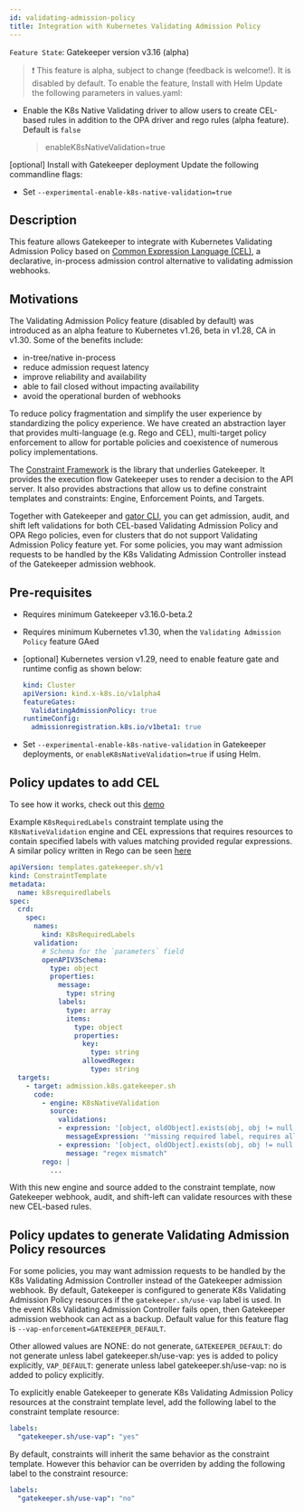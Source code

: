 ```yaml
---
id: validating-admission-policy
title: Integration with Kubernetes Validating Admission Policy
---
```


`Feature State`: Gatekeeper version v3.16 (alpha)

> ❗ This feature is alpha, subject to change (feedback is welcome!). It is disabled by default. To enable the feature,
Install with Helm
Update the following parameters in values.yaml:
- Enable the K8s Native Validating driver to allow users to create CEL-based rules in addition to the OPA driver and rego rules (alpha feature). Default is `false`
    > enableK8sNativeValidation=true

[optional] Install with Gatekeeper deployment
Update the following commandline flags:
- Set `--experimental-enable-k8s-native-validation=true`

## Description

This feature allows Gatekeeper to integrate with Kubernetes Validating Admission Policy based on [Common Expression Language (CEL)](https://github.com/google/cel-spec), a declarative, in-process admission control alternative to validating admission webhooks.

## Motivations

The Validating Admission Policy feature (disabled by default) was introduced as an alpha feature to Kubernetes v1.26, beta in v1.28, CA in v1.30. Some of the benefits include:
- in-tree/native in-process
- reduce admission request latency
- improve reliability and availability
- able to fail closed without impacting availability
- avoid the operational burden of webhooks

To reduce policy fragmentation and simplify the user experience by standardizing the policy experience. We have created an abstraction layer that provides multi-language (e.g. Rego and CEL), multi-target policy enforcement to allow for portable policies and coexistence of numerous policy implementations.

The [Constraint Framework](https://github.com/open-policy-agent/frameworks/tree/master/constraint) is the library that underlies Gatekeeper. It provides the execution flow Gatekeeper uses to render a decision to the API server. It also provides abstractions that allow us to define constraint templates and constraints: Engine, Enforcement Points, and Targets.

Together with Gatekeeper and [gator CLI](gator.md), you can get admission, audit, and shift left validations for both CEL-based Validating Admission Policy and OPA Rego policies, even for clusters that do not support Validating Admission Policy feature yet. For some policies, you may want admission requests to be handled by the K8s Validating Admission Controller instead of the Gatekeeper admission webhook.

## Pre-requisites

- Requires minimum Gatekeeper v3.16.0-beta.2
- Requires minimum Kubernetes v1.30, when the `Validating Admission Policy` feature GAed
- [optional] Kubernetes version v1.29, need to enable feature gate and runtime config as shown below: 

    ```yaml
    kind: Cluster
    apiVersion: kind.x-k8s.io/v1alpha4
    featureGates:
      ValidatingAdmissionPolicy: true
    runtimeConfig:
      admissionregistration.k8s.io/v1beta1: true
    ```
- Set `--experimental-enable-k8s-native-validation` in Gatekeeper deployments, or `enableK8sNativeValidation=true` if using Helm.

## Policy updates to add CEL
To see how it works, check out this [demo](https://github.com/open-policy-agent/gatekeeper/tree/master/demo/k8s-validating-admission-policy)

Example `K8sRequiredLabels` constraint template using the `K8sNativeValidation` engine and CEL expressions that requires resources to contain specified labels with values matching provided regular expressions. A similar policy written in Rego can be seen [here](https://open-policy-agent.github.io/gatekeeper-library/website/validation/requiredlabels)

```yaml
apiVersion: templates.gatekeeper.sh/v1
kind: ConstraintTemplate
metadata:
  name: k8srequiredlabels
spec:
  crd:
    spec:
      names:
        kind: K8sRequiredLabels
      validation:
        # Schema for the `parameters` field
        openAPIV3Schema:
          type: object
          properties:
            message:
              type: string
            labels:
              type: array
              items:
                type: object
                properties:
                  key:
                    type: string
                  allowedRegex:
                    type: string
  targets:
    - target: admission.k8s.gatekeeper.sh
      code:
        - engine: K8sNativeValidation
          source:
            validations:
            - expression: '[object, oldObject].exists(obj, obj != null && has(obj.metadata) && variables.params.labels.all(entry, has(obj.metadata.labels) && entry.key in obj.metadata.labels))'
              messageExpression: '"missing required label, requires all of: " + variables.params.labels.map(entry, entry.key).join(", ")'
            - expression: '[object, oldObject].exists(obj, obj != null && !variables.params.labels.exists(entry, has(obj.metadata.labels) && entry.key in obj.metadata.labels && !string(obj.metadata.labels[entry.key]).matches(string(entry.allowedRegex))))'
              message: "regex mismatch"
        rego: |
          ...
```
With this new engine and source added to the constraint template, now Gatekeeper webhook, audit, and shift-left can validate resources with these new CEL-based rules. 

## Policy updates to generate Validating Admission Policy resources

For some policies, you may want admission requests to be handled by the K8s Validating Admission Controller instead of the Gatekeeper admission webhook. By default, Gatekeeper is configured to generate K8s Validating Admission Policy resources if the `gatekeeper.sh/use-vap` label is used. In the event K8s Validating Admission Controller fails open, then Gatekeeper admission webhook can act as a backup. Default value for this feature flag is `--vap-enforcement=GATEKEEPER_DEFAULT`. 

Other allowed values are NONE: do not generate, `GATEKEEPER_DEFAULT`: do not generate unless label gatekeeper.sh/use-vap: yes is added to policy explicitly, `VAP_DEFAULT`: generate unless label gatekeeper.sh/use-vap: no is added to policy explicitly.

To explicitly enable Gatekeeper to generate K8s Validating Admission Policy resources at the constraint template level, add the following label to the constraint template resource:
```yaml
labels:
  "gatekeeper.sh/use-vap": "yes"
```
By default, constraints will inherit the same behavior as the constraint template. However this behavior can be overriden by adding the following label to the constraint resource:
```yaml
labels:
  "gatekeeper.sh/use-vap": "no"
```
